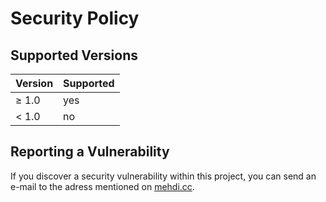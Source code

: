 # Security Policy

## Supported Versions

| Version | Supported          |
| ------- | ------------------ |
| ≥ 1.0   | yes                |
| < 1.0   | no                 |

## Reporting a Vulnerability

If you discover a security vulnerability within this project, you can send an e-mail to the adress mentioned on [mehdi.cc](https://mehdi.cc).
